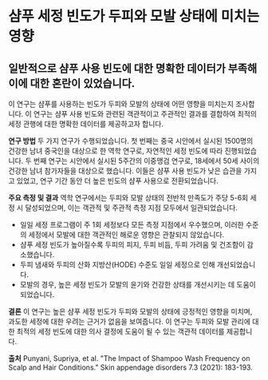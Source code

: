 ﻿

# 샴푸 세정 빈도가 두피와 모발 상태에 미치는 영향

## 일반적으로 샴푸 사용 빈도에 대한 명확한 데이터가 부족해 이에 대한 혼란이 있었습니다. 

이 연구는 샴푸를 사용하는 빈도가 두피와 모발의 상태에 어떤 영향을 미치는지 조사합니다. 이 연구는 샴푸 사용 빈도와 관련된 객관적이고 주관적인 결과를 결합하여 최적의 세정 관행에 대한 명확한 데이터를 제공하고자 합니다.

**연구 방법**
두 가지 연구가 수행되었습니다. 첫 번째는 중국 시안에서 실시된 1500명의 건강한 남녀 중국인을 대상으로 한 역학 연구로, 자연적인 세정 빈도에 따라 진행되었습니다. 두 번째 연구는 시안에서 실시된 5주간의 이중맹검 연구로, 18세에서 50세 사이의 건강한 남녀 참가자들을 대상으로 했습니다. 이들은 샴푸 사용 빈도가 낮은 습관을 가지고 있었고, 연구 기간 동안 더 높은 빈도의 샴푸 사용으로 전환되었습니다.

**주요 측정 및 결과**
역학 연구에서는 두피와 모발 상태의 전반적 만족도가 주당 5-6회 세정 시 달성되었으며, 이는 객관적 및 주관적 측정 지점 모두에서 일관되었습니다.


 - 일일 세정 프로그램이 주 1회 세정보다 모든 측정 지점에서 우수했으며, 이러한 수준의 세정에서 모발에 대한 객관적인 해로운 영향은 관찰되지 않았습니다.
- 샴푸 세정 빈도가 높아질수록 두피의 피지, 두피 비듬, 두피 가려움 및 건조함이 감소했습니다.
- 두피 냄새와 두피의 산화 지방산(HODE) 수준도 일일 세정으로 인해 개선되었습니다.
- 모발의 경우, 높은 세정 빈도가 모발의 윤기와 건강한 상태를 개선시키는 데 도움이 되었습니다.

**결론**
이 연구는 높은 샴푸 세정 빈도가 두피와 모발의 상태에 긍정적인 영향을 미치며, 과도한 세정에 대한 우려는 근거가 없음을 보여줍니다. 이 연구는 두피와 모발 관리에 대한 최적의 세정 빈도에 대한 의사 결정에 도움이 될 수 있는 객관적 데이터를 제공합니다.

**출처**
Punyani, Supriya, et al. "The Impact of Shampoo Wash Frequency on Scalp and Hair Conditions." Skin appendage disorders 7.3 (2021): 183-193.


<!--stackedit_data:
eyJoaXN0b3J5IjpbMTgxOTY4MzMzMV19
-->